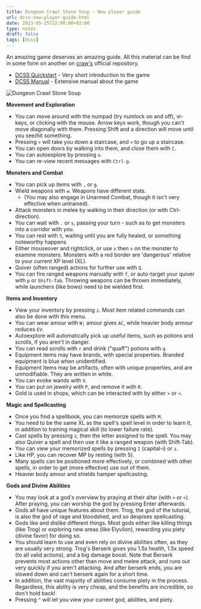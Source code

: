 ```yaml
---
title: Dungeon Crawl Stone Soup - New player guide
url: dcss-new-player-guide.html
date: 2023-05-25T22:00:00+02:00
type: notes
draft: false
tags: [dcss]
---
```


An amazing game deserves an amazing guide. All this material can be find in 
some form on another on [craw's](https://github.com/crawl/crawl) official 
repository.

- [DCSS Quickstart](/notes/dcss-quickstart.pdf) - Very short introduction to 
  the game
- [DCSS Manual](/notes/dcss_manual.pdf) - Extensive manual about the game

![Dungeon Crawl Stone Soup](/notes/dcss.jpg)

**Movement and Exploration**

- You can move around with the numpad (try numlock on and off), vi-keys, or 
  clicking with the mouse. Arrow keys work, though you can't move diagonally 
  with them. Pressing Shift and a direction will move until you see/hit 
  something.
- Pressing `>` will take you down a staircase, and `<` to go up a staircase.
- You can open doors by walking into them, and close them with `C`.
- You can autoexplore by pressing `o`.
- You can re-view recent messages with `Ctrl-p`.

**Monsters and Combat**

- You can pick up items with `,` or `g`.
- Wield weapons with `w`. Weapons have different stats.
  - (You may also engage in Unarmed Combat, though it isn't very effective 
    when untrained).
- Attack monsters in melee by walking in their direction (or with Ctrl-direction).
- You can wait with `.` or `s`, passing your turn - such as to get monsters 
  into a corridor with you.
- You can rest with `5`, waiting until you are fully healed, or something 
  noteworthy happens.
- Either mouseover and rightclick, or use `x` then `v` on the monster to 
  examine monsters. Monsters with a red border are 'dangerous' relative to 
  your current XP level (XL).
- Quiver (often ranged) actions for further use with `Q`.
- You can fire ranged weapons manually with `f`, or auto-target your quiver 
  with `p` or `Shift-Tab`. Throwing weapons can be thrown immediately, while 
  launchers (like bows) need to be wielded first.

**Items and Inventory**

- View your inventory by pressing `i`. Most item related commands can also be 
  done with this menu.
- You can wear amour with `W;` amour gives `AC`, while heavier body armour
  reduces `EV`.
- Autoexplore will automatically pick up useful items, such as potions and 
  scrolls, if you aren't in danger.
- You can read scrolls with `r` and drink ("quaff") potions with `q`.
- Equipment items may have brands, with special properties. Branded equipment 
  is blue when unidentified.
- Equipment items may be artifacts, often with unique properties, and are 
  unmodifiable. They are written in white.
- You can evoke wands with `V`.
- You can put on jewelry with `P`, and remove it with `R`.
- Gold is used in shops, which can be interacted with by either `>` or `<`.

**Magic and Spellcasting**

- Once you find a spellbook, you can memorize spells with `M`.
- You need to be the same XL as the spell's spell level in order to learn it, 
  in addition to training magical skill (to lower failure rate).
- Cast spells by pressing `z`, then the letter assigned to the spell. You may 
  also Quiver a spell and then use it like a ranged weapon (with Shift-Tab).
- You can view your memorized spells by pressing `I` (capital-i) or `z`.
- Like HP, you can recover MP by resting (with 5).
- Many spells can be positioned more effectively, or combined with other 
  spells, in order to get (more effective) use out of them.
- Heavier body amour and shields hamper spellcasting.

**Gods and Divine Abilities**

- You may look at a god's overview by praying at their altar (with `>` or `<`). 
  After praying, you can worship the god by pressing Enter afterwards.
- Gods all have unique features about them. Trog, the god of the tutorial, is 
  also the god of rage and bloodshed, and so despises spellcasting.
- Gods like and dislike different things. Most gods either like killing things 
  (like Trog) or exploring new areas (like Elyvilon), rewarding you piety 
  (divine favor) for doing so.
- You should learn to use and even rely on divine abilities often, as they are 
  usually very strong. Trog's Berserk gives you 1.5x health, 1.5x speed (to 
  all valid actions), and a big damage boost. Note that Berserk prevents most 
  actions other than move and melee attack, and runs out very quickly if you 
  aren't attacking. And after berserk ends, you are slowed down and can't 
  berserk again for a short time.
- In addition, the vast majority of abilities consume piety in the process. 
  Regardless, this ability is very cheap, and the benefits are incredible, 
  so don't hold back!
- Pressing `^` will let you view your current god, abilities, and piety.

